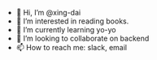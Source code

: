- 👋 Hi, I’m @xing-dai
- 👀 I’m interested in reading books.
- 🌱 I’m currently learning yo-yo
- 💞️ I’m looking to collaborate on backend
- 📫 How to reach me: slack, email

<!---
xing-dai/xing-dai is a ✨ special ✨ repository because its `README.md` (this file) appears on your GitHub profile.
You can click the Preview link to take a look at your changes.
--->
